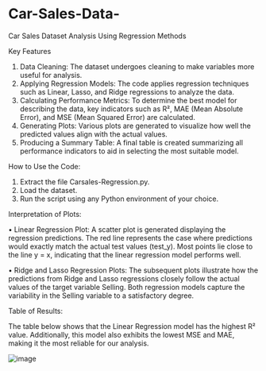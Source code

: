 # Car-Sales-Data-
Car Sales Dataset Analysis Using Regression Methods


Key Features
1.	Data Cleaning: The dataset undergoes cleaning to make variables more useful for analysis.
2.	Applying Regression Models: The code applies regression techniques such as Linear, Lasso, and Ridge regressions to analyze the data.
3.	Calculating Performance Metrics: To determine the best model for describing the data, key indicators such as R², MAE (Mean Absolute Error), and MSE (Mean Squared Error) are calculated.
4.	Generating Plots: Various plots are generated to visualize how well the predicted values align with the actual values.
5.	Producing a Summary Table: A final table is created summarizing all performance indicators to aid in selecting the most suitable model.

How to Use the Code:

1.	Extract the file Carsales-Regression.py.
2.	Load the dataset.
3.	Run the script using any Python environment of your choice.
   
Interpretation of Plots:

•	Linear Regression Plot: A scatter plot is generated displaying the regression predictions. The red line represents the case where predictions would exactly match the actual test values (test_y). Most points lie close to the line y = x, indicating that the linear regression model performs well.
 
•	Ridge and Lasso Regression Plots: The subsequent plots illustrate how the predictions from Ridge and Lasso regressions closely follow the actual values of the target variable Selling. Both regression models capture the variability in the Selling variable to a satisfactory degree.
 	 
Table of Results:

The table below shows that the Linear Regression model has the highest R² value. Additionally, this model also exhibits the lowest MSE and MAE, making it the most reliable for our analysis.

 ![image](https://github.com/user-attachments/assets/f3f36676-d708-4031-aa7f-ebc1dec2e00f)



